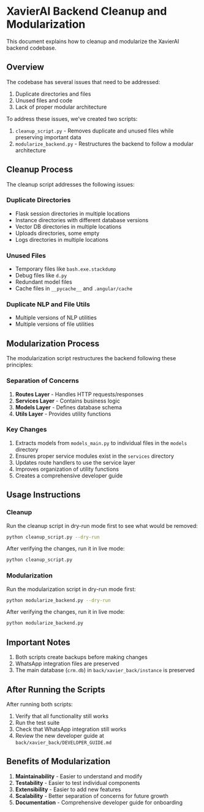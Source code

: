 # XavierAI Backend Cleanup and Modularization

This document explains how to cleanup and modularize the XavierAI backend codebase.

## Overview

The codebase has several issues that need to be addressed:

1. Duplicate directories and files
2. Unused files and code
3. Lack of proper modular architecture

To address these issues, we've created two scripts:

1. `cleanup_script.py` - Removes duplicate and unused files while preserving important data
2. `modularize_backend.py` - Restructures the backend to follow a modular architecture

## Cleanup Process

The cleanup script addresses the following issues:

### Duplicate Directories
- Flask session directories in multiple locations
- Instance directories with different database versions
- Vector DB directories in multiple locations
- Uploads directories, some empty
- Logs directories in multiple locations

### Unused Files
- Temporary files like `bash.exe.stackdump`
- Debug files like `d.py`
- Redundant model files
- Cache files in `__pycache__` and `.angular/cache`

### Duplicate NLP and File Utils
- Multiple versions of NLP utilities
- Multiple versions of file utilities

## Modularization Process

The modularization script restructures the backend following these principles:

### Separation of Concerns
1. **Routes Layer** - Handles HTTP requests/responses
2. **Services Layer** - Contains business logic
3. **Models Layer** - Defines database schema
4. **Utils Layer** - Provides utility functions

### Key Changes
1. Extracts models from `models_main.py` to individual files in the `models` directory
2. Ensures proper service modules exist in the `services` directory
3. Updates route handlers to use the service layer
4. Improves organization of utility functions
5. Creates a comprehensive developer guide

## Usage Instructions

### Cleanup

Run the cleanup script in dry-run mode first to see what would be removed:

```bash
python cleanup_script.py --dry-run
```

After verifying the changes, run it in live mode:

```bash
python cleanup_script.py
```

### Modularization

Run the modularization script in dry-run mode first:

```bash
python modularize_backend.py --dry-run
```

After verifying the changes, run it in live mode:

```bash
python modularize_backend.py
```

## Important Notes

1. Both scripts create backups before making changes
2. WhatsApp integration files are preserved
3. The main database (`crm.db`) in `back/xavier_back/instance` is preserved

## After Running the Scripts

After running both scripts:

1. Verify that all functionality still works
2. Run the test suite
3. Check that WhatsApp integration still works
4. Review the new developer guide at `back/xavier_back/DEVELOPER_GUIDE.md`

## Benefits of Modularization

1. **Maintainability** - Easier to understand and modify
2. **Testability** - Easier to test individual components
3. **Extensibility** - Easier to add new features
4. **Scalability** - Better separation of concerns for future growth
5. **Documentation** - Comprehensive developer guide for onboarding 
